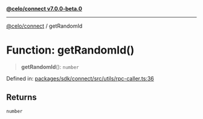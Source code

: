 [**@celo/connect v7.0.0-beta.0**](../README.md)

***

[@celo/connect](../globals.md) / getRandomId

# Function: getRandomId()

> **getRandomId**(): `number`

Defined in: [packages/sdk/connect/src/utils/rpc-caller.ts:36](https://github.com/celo-org/developer-tooling/blob/master/packages/sdk/connect/src/utils/rpc-caller.ts#L36)

## Returns

`number`
